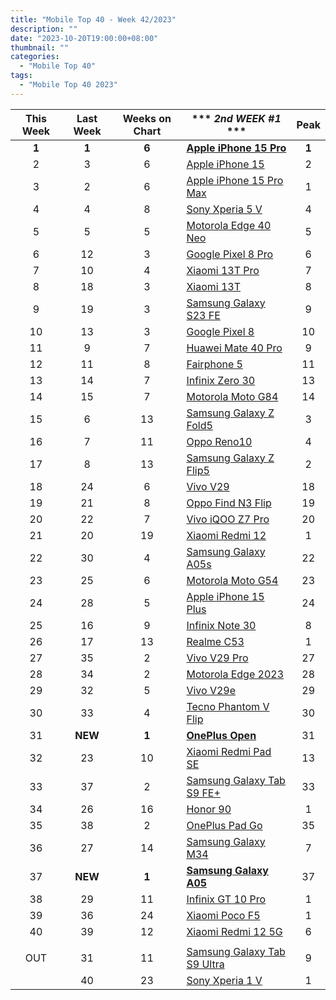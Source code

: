 ```yaml
---
title: "Mobile Top 40 - Week 42/2023"
description: ""
date: "2023-10-20T19:00:00+08:00"
thumbnail: ""
categories:
  - "Mobile Top 40"
tags:
  - "Mobile Top 40 2023"
---
```

<!--more-->
|**This Week**|**Last Week**|**Weeks on Chart**|*** *2nd WEEK #1* ***|**Peak**|
|:----:|:----:|:----:|----|:----:|
|**1**|**1**|**6**|**[Apple iPhone 15 Pro](https://www.gsmarena.com/apple_iphone_15_pro-12557.php)**|**1**|
|2|3|6|[Apple iPhone 15](https://www.gsmarena.com/apple_iphone_15-12559.php)|2|
|3|2|6|[Apple iPhone 15 Pro Max](https://www.gsmarena.com/apple_iphone_15_pro_max-12548.php)|1|
|4|4|8|[Sony Xperia 5 V](https://www.gsmarena.com/sony_xperia_5_v-12534.php)|4|
|5|5|5|[Motorola Edge 40 Neo](https://www.gsmarena.com/motorola_edge_40_neo-12467.php)|5|
|6|12|3|[Google Pixel 8 Pro](https://www.gsmarena.com/google_pixel_8_pro-12545.php)|6|
|7|10|4|[Xiaomi 13T Pro](https://www.gsmarena.com/xiaomi_13t_pro-12388.php)|7|
|8|18|3|[Xiaomi 13T](https://www.gsmarena.com/xiaomi_13t-12389.php)|8|
|9|19|3|[Samsung Galaxy S23 FE](https://www.gsmarena.com/samsung_galaxy_s23_fe-12520.php)|9|
|10|13|3|[Google Pixel 8](https://www.gsmarena.com/google_pixel_8-12546.php)|10|
|11|9|7|[Huawei Mate 40 Pro](https://www.gsmarena.com/huawei_mate_60_pro-12530.php)|9|
|12|11|8|[Fairphone 5](https://www.gsmarena.com/fairphone_5-12540.php)|11|
|13|14|7|[Infinix Zero 30](https://www.gsmarena.com/infinix_zero_30-12518.php)|13|
|14|15|7|[Motorola Moto G84](https://www.gsmarena.com/motorola_moto_g84-12526.php)|14|
|15|6|13|[Samsung Galaxy Z Fold5](https://www.gsmarena.com/samsung_galaxy_z_fold5-12418.php)|3|
|16|7|11|[Oppo Reno10](https://www.gsmarena.com/oppo_reno10-12414.php)|4|
|17|8|13|[Samsung Galaxy Z Flip5](https://www.gsmarena.com/samsung_galaxy_z_flip5-12252.php)|2|
|18|24|6|[Vivo V29](https://www.gsmarena.com/vivo_v29-12461.php)|18|
|19|21|8|[Oppo Find N3 Flip](https://www.gsmarena.com/oppo_find_n3_flip-12531.php)|19|
|20|22|7|[Vivo iQOO Z7 Pro](https://www.gsmarena.com/vivo_iqoo_z7_pro-12484.php)|20|
|21|20|19|[Xiaomi Redmi 12](https://www.gsmarena.com/xiaomi_redmi_12-12328.php)|1|
|22|30|4|[Samsung Galaxy A05s](https://www.gsmarena.com/samsung_galaxy_a05s-12584.php)|22|
|23|25|6|[Motorola Moto G54](https://www.gsmarena.com/motorola_moto_g54-12503.php)|23|
|24|28|5|[Apple iPhone 15 Plus](https://www.gsmarena.com/apple_iphone_15_plus-12558.php)|24|
|25|16|9|[Infinix Note 30](https://www.gsmarena.com/infinix_note_30-12288.php)|8|
|26|17|13|[Realme C53](https://www.gsmarena.com/realme_c53-12310.php)|1|
|27|35|2|[Vivo V29 Pro](https://www.gsmarena.com/vivo_v29_pro-12608.php)|27|
|28|34|2|[Motorola Edge 2023](https://www.gsmarena.com/motorola_edge_(2023)-12620.php)|28|
|29|32|5|[Vivo V29e](https://www.gsmarena.com/vivo_v29e-12483.php)|29|
|30|33|4|[Tecno Phantom V Flip](https://www.gsmarena.com/tecno_phantom_v_flip-12580.php)|30|
|31|**NEW**|**1**|**[OnePlus Open](https://www.gsmarena.com/oneplus_open-12619.php)**|31|
|32|23|10|[Xiaomi Redmi Pad SE](https://www.gsmarena.com/xiaomi_redmi_pad_se-12466.php)|13|
|33|37|2|[Samsung Galaxy Tab S9 FE+](https://www.gsmarena.com/samsung_galaxy_tab_s9_fe+-12609.php)|33|
|34|26|16|[Honor 90](https://www.gsmarena.com/honor_90-12297.php)|1|
|35|38|2|[OnePlus Pad Go](https://www.gsmarena.com/oneplus_pad_go-12614.php)|35|
|36|27|14|[Samsung Galaxy M34](https://www.gsmarena.com/samsung_galaxy_m34_5g-11290.php)|7|
|37|**NEW**|**1**|**[Samsung Galaxy A05](https://www.gsmarena.com/samsung_galaxy_a05-12583.php)**|37|
|38|29|11|[Infinix GT 10 Pro](https://www.gsmarena.com/infinix_gt_10_pro-12451.php)|1|
|39|36|24|[Xiaomi Poco F5](https://www.gsmarena.com/xiaomi_poco_f5-12258.php)|1|
|40|39|12|[Xiaomi Redmi 12 5G](https://www.gsmarena.com/xiaomi_redmi_12_5g-12446.php)|6|
||||||
|OUT|31|11|[Samsung Galaxy Tab S9 Ultra](https://www.gsmarena.com/samsung_galaxy_tab_s9_ultra-12217.php)|9|
||40|23|[Sony Xperia 1 V](https://www.gsmarena.com/sony_xperia_1_v-12263.php)|1|